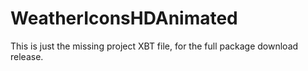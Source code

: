 # WeatherIconsHDAnimated

This is just the missing project XBT file, for the full package download release.
